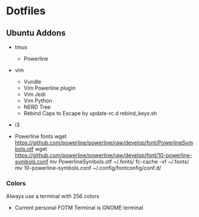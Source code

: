 # Dotfiles

## Ubuntu Addons
* tmux
    * Powerline
* vim
    * Vundle
    * Vim Powerline plugin
    * Vim Jedi
    * Vim Python
    * NERD Tree
    * Rebind Caps to Escape by update-rc.d rebind_keys.sh
* i3

* Powerline fonts
        wget https://github.com/powerline/powerline/raw/develop/font/PowerlineSymbols.otf
        wget https://github.com/powerline/powerline/raw/develop/font/10-powerline-symbols.conf
        mv PowerlineSymbols.otf ~/.fonts/
        fc-cache -vf ~/.fonts/ 
        mv 10-powerline-symbols.conf ~/.config/fontconfig/conf.d/ 

### Colors
Always use a terminal with 256 colors
- Current personal FOTM Terminal is GNOME terminal

